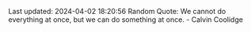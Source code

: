Last updated: 2024-04-02 18:20:56
Random Quote: We cannot do everything at once, but we can do something at once. - Calvin Coolidge